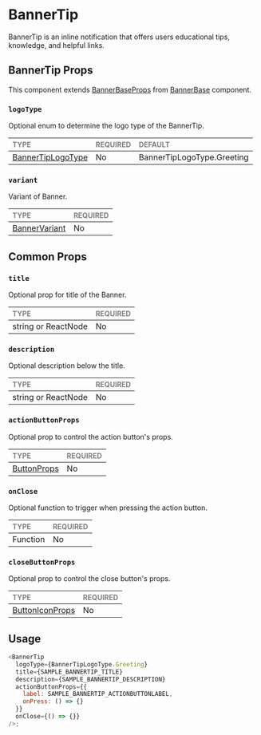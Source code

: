 # BannerTip

BannerTip is an inline notification that offers users educational tips, knowledge, and helpful links. 

## BannerTip Props

This component extends [BannerBaseProps](../../foundation/BannerBase/BannerBase.types.ts) from [BannerBase](../../foundation/BannerBase/BannerBase.tsx) component.

### `logoType`

Optional enum to determine the logo type of the BannerTip.

| <span style="color:gray;font-size:14px">TYPE</span> | <span style="color:gray;font-size:14px">REQUIRED</span> | <span style="color:gray;font-size:14px">DEFAULT</span> |
| :-------------------------------------------------- | :------------------------------------------------------ | :----------------------------------------------------- |
| [BannerTipLogoType](./BannerTip.types.ts)    | No                                                     | BannerTipLogoType.Greeting                                |

### `variant`

Variant of Banner.

| <span style="color:gray;font-size:14px">TYPE</span> | <span style="color:gray;font-size:14px">REQUIRED</span> |
| :-------------------------------------------------- | :------------------------------------------------------ |
| [BannerVariant](../../Banner.types.ts)               | No                                                     |

## Common Props

### `title`

Optional prop for title of the Banner.

| <span style="color:gray;font-size:14px">TYPE</span> | <span style="color:gray;font-size:14px">REQUIRED</span> |
| :-------------------------------------------------- | :------------------------------------------------------ |
| string or ReactNode                                   | No                                                     |

### `description`

Optional description below the title.

| <span style="color:gray;font-size:14px">TYPE</span> | <span style="color:gray;font-size:14px">REQUIRED</span> |
| :-------------------------------------------------- | :------------------------------------------------------ |
| string or ReactNode                                   | No                                                     |


### `actionButtonProps`

Optional prop to control the action button's props.

| <span style="color:gray;font-size:14px">TYPE</span> | <span style="color:gray;font-size:14px">REQUIRED</span> |
| :-------------------------------------------------- | :------------------------------------------------------ |
| [ButtonProps](../../../../Buttons/Button/Button.types.ts)                                  | No                                                     |

### `onClose`

Optional function to trigger when pressing the action button.

| <span style="color:gray;font-size:14px">TYPE</span> | <span style="color:gray;font-size:14px">REQUIRED</span> |
| :-------------------------------------------------- | :------------------------------------------------------ |
| Function                                            | No                                                     |

### `closeButtonProps`

Optional prop to control the close button's props.

| <span style="color:gray;font-size:14px">TYPE</span> | <span style="color:gray;font-size:14px">REQUIRED</span> |
| :-------------------------------------------------- | :------------------------------------------------------ |
| [ButtonIconProps](../../../../Buttons/ButtonIcon/ButtonIcon.types.ts)                                  | No                                                     |
## Usage

```javascript
<BannerTip
  logoType={BannerTipLogoType.Greeting}
  title={SAMPLE_BANNERTIP_TITLE}
  description={SAMPLE_BANNERTIP_DESCRIPTION}
  actionButtonProps={{
    label: SAMPLE_BANNERTIP_ACTIONBUTTONLABEL,
    onPress: () => {}
  }}
  onClose={() => {}}
/>;
```
